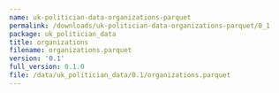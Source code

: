 ```yaml
---
name: uk-politician-data-organizations-parquet
permalink: /downloads/uk-politician-data-organizations-parquet/0_1
package: uk_politician_data
title: organizations
filename: organizations.parquet
version: '0.1'
full_version: 0.1.0
file: /data/uk_politician_data/0.1/organizations.parquet
---
```

